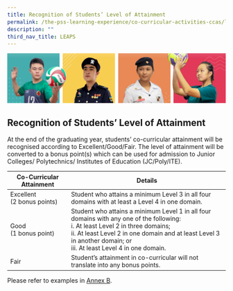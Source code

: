```yaml
---
title: Recognition of Students’ Level of Attainment
permalink: /the-pss-learning-experience/co-curricular-activities-ccas/leaps/recognition-of-students/
description: ""
third_nav_title: LEAPS
---
```

![](/images/Our%20School/subbanner.jpg)

## Recognition of Students’ Level of Attainment


At the end of the graduating year, students’ co-curricular attainment will be recognised according to Excellent/Good/Fair. The level of attainment will be converted to a bonus point(s) which can be used for admission to Junior Colleges/ Polytechnics/ Institutes of Education (JC/Poly/ITE).

<table>
<thead>
  <tr>
    <th>Co-Curricular Attainment</th>
    <th>Details</th>
  </tr>
</thead>
<tbody>
  <tr>
    <td>Excellent<br>(2 bonus points)</td>
    <td>Student who attains a minimum Level 3 in all four domains with at least a Level 4 in one domain.</td>
  </tr>
  <tr>
    <td>Good<br>(1 bonus point)</td>
    <td>Student who attains a minimum Level 1 in all four domains with any one of the following:<br>          i.          At least Level 2 in three domains;<br>         ii.          At least Level 2 in one domain and at least Level 3 in another domain; or<br>        iii.          At least Level 4 in one domain.</td>
  </tr>
  <tr>
    <td>Fair</td>
    <td>Student’s attainment in co-curricular will not translate into any bonus points.</td>
  </tr>
</tbody>
</table>

Please refer to examples in [Annex B](/files/Co%20Curricular%20Activities/Annex%20B%20(Levels%20of%20Attainment).pdf).